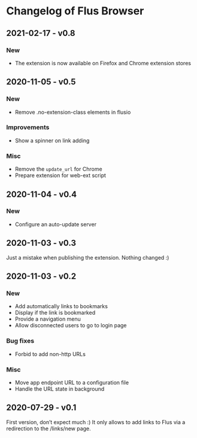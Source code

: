# Changelog of Flus Browser

## 2021-02-17 - v0.8

### New

- The extension is now available on Firefox and Chrome extension stores

## 2020-11-05 - v0.5

### New

- Remove .no-extension-class elements in flusio

### Improvements

- Show a spinner on link adding

### Misc

- Remove the `update_url` for Chrome
- Prepare extension for web-ext script

## 2020-11-04 - v0.4

### New

- Configure an auto-update server

## 2020-11-03 - v0.3

Just a mistake when publishing the extension. Nothing changed :)

## 2020-11-03 - v0.2

### New

- Add automatically links to bookmarks
- Display if the link is bookmarked
- Provide a navigation menu
- Allow disconnected users to go to login page

### Bug fixes

- Forbid to add non-http URLs

### Misc

- Move app endpoint URL to a configuration file
- Handle the URL state in background

## 2020-07-29 - v0.1

First version, don’t expect much :) It only allows to add links to Flus via a
redirection to the /links/new page.
